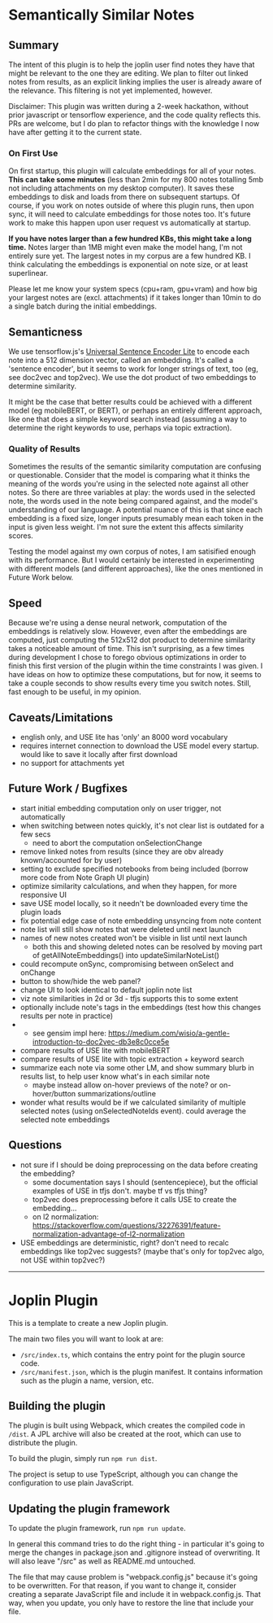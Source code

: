 # Semantically Similar Notes

## Summary

The intent of this plugin is to help the joplin user find notes they have that might be relevant to the one they are editing. We plan to filter out linked notes from results, as an explicit linking implies the user is already aware of the relevance. This filtering is not yet implemented, however.

Disclaimer: This plugin was written during a 2-week hackathon, without prior javascript or tensorflow experience, and the code quality reflects this. PRs are welcome, but I do plan to refactor things with the knowledge I now have after getting it to the current state.

### On First Use

On first startup, this plugin will calculate embeddings for all of your notes. **This can take some minutes** (less than 2min for my 800 notes totalling 5mb not including attachments on my desktop computer). It saves these embeddings to disk and loads from there on subsequent startups. Of course, if you work on notes outside of where this plugin runs, then upon sync, it will need to calculate embeddings for those notes too. It's future work to make this happen upon user request vs automatically at startup.

**If you have notes larger than a few hundred KBs, this might take a long time.** Notes larger than 1MB might even make the model hang, I'm not entirely sure yet. The largest notes in my corpus are a few hundred KB. I think calculating the embeddings is exponential on note size, or at least superlinear.

Please let me know your system specs (cpu+ram, gpu+vram) and how big your largest notes are (excl. attachments) if it takes longer than 10min to do a single batch during the initial embeddings.

## Semanticness

We use tensorflow.js's [Universal Sentence Encoder Lite](https://github.com/tensorflow/tfjs-models/tree/master/universal-sentence-encoder) to encode each note into a 512 dimension vector, called an embedding. It's called a 'sentence encoder', but it seems to work for longer strings of text, too (eg, see doc2vec and top2vec). We use the dot product of two embeddings to determine similarity.

It might be the case that better results could be achieved with a different model (eg mobileBERT, or BERT), or perhaps an entirely different approach, like one that does a simple keyword search instead (assuming a way to determine the right keywords to use, perhaps via topic extraction).

### Quality of Results

Sometimes the results of the semantic similarity computation are confusing or questionable. Consider that the model is comparing what it thinks the meaning of the words you're using in the selected note against all other notes. So there are three variables at play: the words used in the selected note, the words used in the note being compared against, and the model's understanding of our language. A potential nuance of this is that since each embedding is a fixed size, longer inputs presumably mean each token in the input is given less weight. I'm not sure the extent this affects similarity scores.

Testing the model against my own corpus of notes, I am satisified enough with its performance. But I would certainly be interested in experimenting with different models (and different approaches), like the ones mentioned in Future Work below.

## Speed

Because we're using a dense neural network, computation of the embeddings is relatively slow. However, even after the embeddings are computed, just computing the 512x512 dot product to determine similarity takes a noticeable amount of time. This isn't surprising, as a few times during development I chose to forego obvious optimizations in order to finish this first version of the plugin within the time constraints I was given. I have ideas on how to optimize these computations, but for now, it seems to take a couple seconds to show results every time you switch notes. Still, fast enough to be useful, in my opinion.


## Caveats/Limitations

- english only, and USE lite has 'only' an 8000 word vocabulary
- requires internet connection to download the USE model every startup. would like to save it locally after first download
- no support for attachments yet

## Future Work / Bugfixes

- start initial embedding computation only on user trigger, not automatically
- when switching between notes quickly, it's not clear list is outdated for a few secs
  - need to abort the computation onSelectionChange
- remove linked notes from results (since they are obv already known/accounted for by user)
- setting to exclude specified notebooks from being included (borrow more code from Note Graph UI plugin)
- optimize similarity calculations, and when they happen, for more responsive UI
- save USE model locally, so it needn't be downloaded every time the plugin loads
- fix potential edge case of note embedding unsyncing from note content
- note list will still show notes that were deleted until next launch
- names of new notes created won't be visible in list until next launch
  - both this and showing deleted notes can be resolved by moving part of
    getAllNoteEmbeddings() into updateSimilarNoteList()
- could recompute onSync, compromising between onSelect and onChange
- button to show/hide the web panel?
- change UI to look identical to default joplin note list
- viz note similarities in 2d or 3d - tfjs supports this to some extent
- optionally include note's tags in the embeddings (test how this changes results per note in practice)
- - see gensim impl here: https://medium.com/wisio/a-gentle-introduction-to-doc2vec-db3e8c0cce5e
- compare results of USE lite with mobileBERT
- compare results of USE lite with topic extraction + keyword search
- summarize each note via some other LM, and show summary blurb in results list, to help user know what's in each similar note
  - maybe instead allow on-hover previews of the note? or on-hover/button summarizations/outline
- wonder what results would be if we calculated similarity of multiple selected notes
  (using onSelectedNoteIds event). could average the selected note embeddings

## Questions

- not sure if I should be doing preprocessing on the data before creating the embedding?
  - some documentation says I should (sentencepiece), but the official examples of USE in tfjs don't. maybe tf vs tfjs thing?
  - top2vec does preprocessing before it calls USE to create the embedding...
  - on l2 normalization: https://stackoverflow.com/questions/32276391/feature-normalization-advantage-of-l2-normalization
- USE embeddings are deterministic, right? don't need to recalc embeddings like top2vec suggests? (maybe that's only for top2vec algo, not USE within top2vec?)

---

# Joplin Plugin

This is a template to create a new Joplin plugin.

The main two files you will want to look at are:

- `/src/index.ts`, which contains the entry point for the plugin source code.
- `/src/manifest.json`, which is the plugin manifest. It contains information such as the plugin a name, version, etc.

## Building the plugin

The plugin is built using Webpack, which creates the compiled code in `/dist`. A JPL archive will also be created at the root, which can use to distribute the plugin.

To build the plugin, simply run `npm run dist`.

The project is setup to use TypeScript, although you can change the configuration to use plain JavaScript.

## Updating the plugin framework

To update the plugin framework, run `npm run update`.

In general this command tries to do the right thing - in particular it's going to merge the changes in package.json and .gitignore instead of overwriting. It will also leave "/src" as well as README.md untouched.

The file that may cause problem is "webpack.config.js" because it's going to be overwritten. For that reason, if you want to change it, consider creating a separate JavaScript file and include it in webpack.config.js. That way, when you update, you only have to restore the line that include your file.

